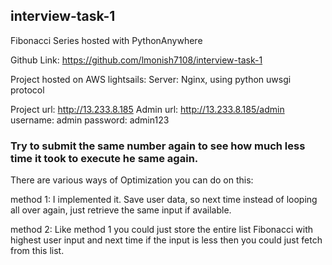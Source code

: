 <h2>interview-task-1</h2>
Fibonacci Series hosted with PythonAnywhere


Github Link:
https://github.com/lmonish7108/interview-task-1

Project hosted on AWS lightsails:
Server: Nginx, using python uwsgi protocol

Project url:   http://13.233.8.185
Admin url: http://13.233.8.185/admin   
username: admin 
password: admin123

<h3>Try to submit the same number again to see how much less time it took to execute he same again.</h3>

There are various ways of Optimization you can do on this:

method 1: I implemented it.
Save user data, so next time instead of looping all over again, just retrieve the same input if available.

method 2:
Like method 1 you could just store the entire list Fibonacci with highest user input and next time if the input is less then you could just fetch from this list.
